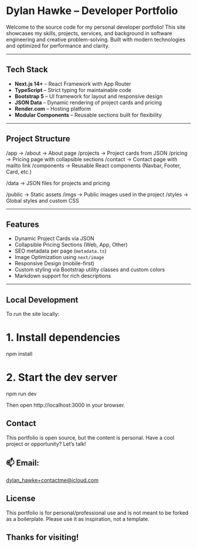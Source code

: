# Dylan Hawke – Developer Portfolio

Welcome to the source code for my personal developer portfolio! This site showcases my skills, projects, services, and background in software engineering and creative problem-solving. Built with modern technologies and optimized for performance and clarity.

---

## Tech Stack

- **Next.js 14+** – React Framework with App Router
- **TypeScript** – Strict typing for maintainable code
- **Bootstrap 5** – UI framework for layout and responsive design
- **JSON Data** – Dynamic rendering of project cards and pricing
- **Render.com** – Hosting platform
- **Modular Components** – Reusable sections built for flexibility

---

## Project Structure

/app -> 
/about → About page /projects → Project cards from JSON 
/pricing → Pricing page with collapsible sections 
/contact → Contact page with mailto link 
/components → Reusable React components (Navbar, Footer, Card, etc.) 

/data → JSON files for projects and pricing

/public → Static assets
/imgs → Public images used in the project 
/styles → Global styles and custom CSS

---

## Features

- Dynamic Project Cards via JSON
- Collapsible Pricing Sections (Web, App, Other)
- SEO metadata per page (`metadata.ts`)
- Image Optimization using `next/image`
- Responsive Design (mobile-first)
- Custom styling via Bootstrap utility classes and custom colors
- Markdown support for rich descriptions

---

## Local Development

To run the site locally:

# 1. Install dependencies
npm install

# 2. Start the dev server
npm run dev

Then open http://localhost:3000 in your browser.

## Contact

This portfolio is open source, but the content is personal.
Have a cool project or opportunity? Let’s talk!

## 📫 Email: 
dylan_hawke+contactme@icloud.com

## License
This portfolio is for personal/professional use and is not meant to be forked as a boilerplate. Please use it as inspiration, not a template.

## Thanks for visiting!
